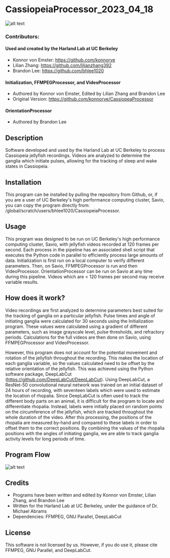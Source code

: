 # CassiopeiaProcessor_2023_04_18
![alt text](https://github.com/bhlee1020/CassiopeiaProcessor_v2/blob/main/images/tracked_jellies.gif)


### Contributors:
#### Used and created by the Harland Lab at UC Berkeley
- Konnor von Emster: https://github.com/konnorve
- Lilian Zhang: https://github.com/lilianzhang392
- Brandon Lee: https://github.com/bhlee1020

#### Initialization, FFMPEGProcessor, and VideoProcessor
- Authored by Konnor von Emster, Edited by Lilian Zhang and Brandon Lee
- Original Version: https://github.com/konnorve/CassiopeaProcessor

#### OrientationProcessor
- Authored by Brandon Lee

## Description
Software developed and used by the Harland Lab at UC Berkeley to process Cassiopeia jellyfish recordings. Videos are analyzed to determine the ganglia which initiate pulses, allowing for the tracking of sleep and wake states in Cassiopeia.

<!--- ## Table of Contents --->

## Installation
This program can be installed by pulling the repository from Github, or, if you are a user of UC Berkeley's high performance computing cluster, Savio, you can copy the program directly from: /global/scratch/users/bhlee1020/CassiopeiaProcessor.

## Usage
This program was designed to be run on UC Berkeley's high performance computing cluster, Savio, with jellyfish videos recorded at 120 frames per second. Each process in the pipeline has an associated shell script that executes the Python code in parallel to efficiently process large amounts of data. Initialization is first run on a local computer to verify different parameters. Then, on Savio, FFMPEGProcessor is run and then VideoProcessor. OrientationProcessor can be run on Savio at any time during this pipeline. Videos which are < 120 frames per second may receive variable results.

## How does it work? 
Video recordings are first analyzed to determine parameters best suited for the tracking of ganglia on a particular jellyfish. Pulse times and angle of initiating ganglia were calculated for 30 seconds using the Initialization program. These values were calculated using a gradient of different parameters, such as image grayscale level, pulse thresholds, and refractory periods. Calculations for the full videos are then done on Savio, using FFMPEGProcessor and VideoProcessor.

However, this program does not account for the potential movement and rotation of the jellyfish throughout the recording. This makes the location of each ganglia variable, so the values calculated need to be offset by the relative orientation of the jellyfish. This was achieved using the Python software package, DeepLabCut (https://github.com/DeepLabCut/DeepLabCut). Using DeepLabCut, a ResNet-50 convolutional neural network was trained on an initial dataset of 24 hours of recording, with seventeen labels which were used to estimate the location of rhopalia. Since DeepLabCut is often used to track the different body parts on an animal, it is difficult for the program to locate and differentiate rhopalia. Instead, labels were initially placed on random points on the circumference of the jellyfish, which are tracked throughout the whole duration of the video. After this processing, the positions of the rhopalia are measured by-hand and compared to these labels in order to offset them to the correct positions. By combining the values of the rhopalia positions with the angles of initiating ganglia, we are able to track ganglia activity levels for long periods of time.

## Program Flow
![alt text](https://github.com/bhlee1020/CassiopeiaProcessor_v2/blob/main/images/program_flow.png)

## Credits
- Programs have been written and edited by Konnor von Emster, Lilian Zhang, and Brandon Lee
- Written for the Harland Lab at UC Berkeley, under the guidance of Dr. Michael Abrams
- Dependencies: FFMPEG, GNU Parallel, DeepLabCut

## License
This software is not licensed by us. However, if you do use it, please cite FFMPEG, GNU Parallel, and DeepLabCut.
